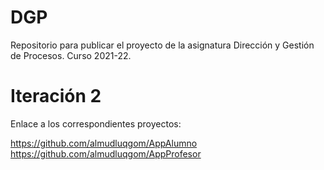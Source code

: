 # DGP
Repositorio para publicar el proyecto de la asignatura Dirección y Gestión de Procesos. Curso 2021-22. 

# Iteración 2

Enlace a los correspondientes proyectos:

https://github.com/almudluqgom/AppAlumno
https://github.com/almudluqgom/AppProfesor
